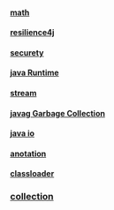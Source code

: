 #### [math](./math.md)

#### [resilience4j](./resilience4j.md)

#### [securety](./securety.md)

#### [java Runtime](./java_runtime.md)

#### [stream](./steam.md)

#### [javag Garbage Collection](java_Garbage-Collection.md)

#### [java io](java-id.md)

#### [anotation](anotation.md)
<!-- #### [hibernate](./hebernate/_hebernate-list.md) -->

#### [classloader](classloadr.md)

### [collection](collection.md)
